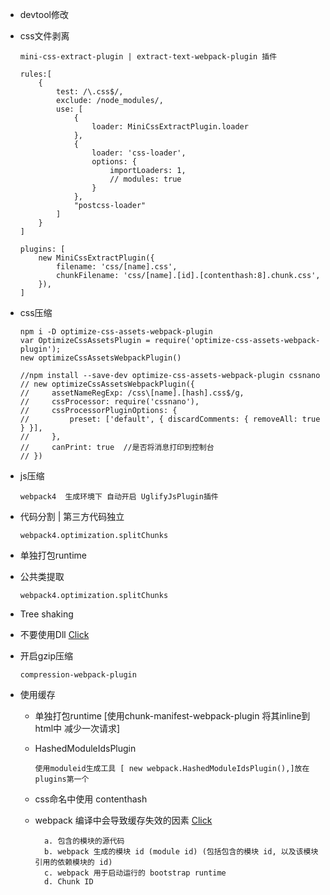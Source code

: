 * devtool修改


* css文件剥离

	```
	mini-css-extract-plugin | extract-text-webpack-plugin 插件
	
	rules:[
		{
			test: /\.css$/,
			exclude: /node_modules/,
			use: [
				{
					loader: MiniCssExtractPlugin.loader
				},
				{
					loader: 'css-loader',
					options: {
						importLoaders: 1,
						// modules: true
					}
				},
				"postcss-loader"
			]
		}
	]
	
	plugins: [
		new MiniCssExtractPlugin({
			filename: 'css/[name].css',
			chunkFilename: 'css/[name].[id].[contenthash:8].chunk.css',
		}),
  	]
	```
* css压缩

	```
	npm i -D optimize-css-assets-webpack-plugin
	var OptimizeCssAssetsPlugin = require('optimize-css-assets-webpack-plugin');
	new optimizeCssAssetsWebpackPlugin()
   
	//npm install --save-dev optimize-css-assets-webpack-plugin cssnano    
	// new optimizeCssAssetsWebpackPlugin({
	//     assetNameRegExp: /css\[name].[hash].css$/g,
	//     cssProcessor: require('cssnano'),
	//     cssProcessorPluginOptions: {
	//         preset: ['default', { discardComments: { removeAll: true } }],
	//     },
	//     canPrint: true  //是否将消息打印到控制台
	// })
	```
* js压缩

	```
	webpack4  生成环境下 自动开启 UglifyJsPlugin插件
	```

* 代码分割 | 第三方代码独立
	
	```
	webpack4.optimization.splitChunks
	```
* 单独打包runtime
* 公共类提取

	```
	webpack4.optimization.splitChunks
	```
* Tree shaking
* 不要使用Dll  [Click](https://github.com/happylindz/blog/issues/7)
* 开启gzip压缩


	```
	compression-webpack-plugin
	```
* 使用缓存

	* 单独打包runtime [使用chunk-manifest-webpack-plugin 将其inline到html中 减少一次请求]
	
	* HashedModuleIdsPlugin 

		```
		使用moduleid生成工具 [ new webpack.HashedModuleIdsPlugin(),]放在plugins第一个
		```
	* css命名中使用 contenthash

	* webpack 编译中会导致缓存失效的因素 [Click](https://github.com/happylindz/blog/issues/7)

			a. 包含的模块的源代码
			b. webpack 生成的模块 id (module id) (包括包含的模块 id, 以及该模块引用的依赖模块的 id)
			c. webpack 用于启动运行的 bootstrap runtime
			d. Chunk ID
	